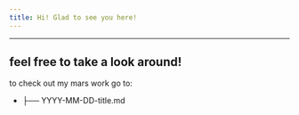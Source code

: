 ```yaml
---
title: Hi! Glad to see you here!
---
```

---
feel free to take a look around!
---
to check out my mars work go to:
* ├── YYYY-MM-DD-title.md
